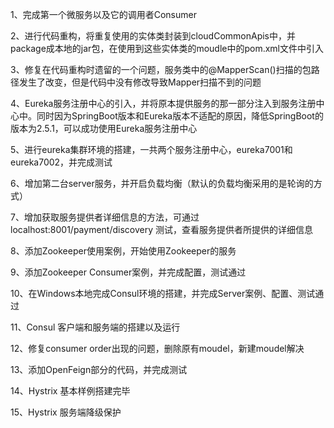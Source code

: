 1、完成第一个微服务以及它的调用者Consumer

2、进行代码重构，将重复使用的实体类封装到cloudCommonApis中，并package成本地的jar包，在使用到这些实体类的moudle中的pom.xml文件中引入

3、修复在代码重构时遗留的一个问题，服务类中的@MapperScan()扫描的包路径发生了改变，但是代码中没有修改导致Mapper扫描不到的问题

4、Eureka服务注册中心的引入，并将原本提供服务的那一部分注入到服务注册中心中。同时因为SpringBoot版本和Eureka版本不适配的原因，降低SpringBoot的版本为2.5.1，可以成功使用Eureka服务注册中心

5、进行eureka集群环境的搭建，一共两个服务注册中心，eureka7001和eureka7002，并完成测试

6、增加第二台server服务，并开启负载均衡（默认的负载均衡采用的是轮询的方式）

7、增加获取服务提供者详细信息的方法，可通过localhost:8001/payment/discovery 测试，查看服务提供者所提供的详细信息

8、添加Zookeeper使用案例，开始使用Zookeeper的服务

9、添加Zookeeper Consumer案例，并完成配置，测试通过

10、在Windows本地完成Consul环境的搭建，并完成Server案例、配置、测试通过

11、Consul 客户端和服务端的搭建以及运行

12、修复consumer order出现的问题，删除原有moudel，新建moudel解决

13、添加OpenFeign部分的代码，并完成测试

14、Hystrix 基本样例搭建完毕

15、Hystrix 服务端降级保护